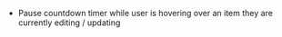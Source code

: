 <ul>
  <li>Pause countdown timer while user is hovering over an item they are currently editing / updating</li>
</ul>
